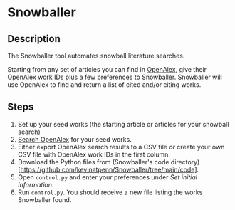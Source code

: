 # Snowballer

## Description
The Snowballer tool automates snowball literature searches.

Starting from any set of articles you can find in [OpenAlex](https://openalex.org/), give their OpenAlex work IDs plus a few preferences to Snowballer. Snowballer will use OpenAlex to find and return a list of cited and/or citing works.

## Steps
1. Set up your seed works (the starting article or articles for your snowball search)  
  1. [Search OpenAlex](https://openalex.org/) for your seed works.  
  1. Either export OpenAlex search results to a CSV file *or* create your own CSV file with OpenAlex work IDs in the first column.  
1. Download the Python files from (Snowballer's code directory)[https://github.com/kevinatpenn/Snowballer/tree/main/code].  
  1. Open `control.py` and enter your preferences under *Set initial information*.  
  1. Run `control.py`. You should receive a new file listing the works Snowballer found.  
